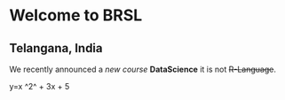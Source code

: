 # Welcome to BRSL
## Telangana, India
We recently announced a *new course* **DataScience** it is not ~~R-Language~~.

y=x ^2^ + 3x + 5
